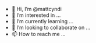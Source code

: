 - 👋 Hi, I’m @mattcyndi
- 👀 I’m interested in ...
- 🌱 I’m currently learning ...
- 💞️ I’m looking to collaborate on ...
- 📫 How to reach me ...

<!---
mattcyndi/mattcyndi is a ✨ special ✨ repository because its `README.md` (this file) appears on your GitHub profile.
You can click the Preview link to take a look at your changes.
--->
